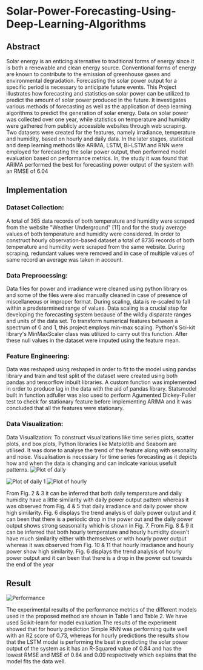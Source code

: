 # Solar-Power-Forecasting-Using-Deep-Learning-Algorithms

## Abstract

Solar energy is an enticing alternative to traditional forms of energy since it is both a renewable and clean energy source. Conventional forms of energy are known to contribute to the emission of greenhouse gases and environmental degradation. Forecasting the solar power output for a specific period is necessary to anticipate future events. This Project illustrates how forecasting and statistics on solar power can be utilized to predict the amount of solar power produced in the future. It investigates various methods of forecasting as well as the application of deep learning algorithms to predict the generation of solar energy. Data on solar power was collected over one year, while statistics on temperature and humidity were gathered from publicly accessible websites through web scraping. Two datasets were created for the features, namely irradiance, temperature and humidity, based on hourly and daily data. In the later stages, statistical and deep learning methods like ARIMA, LSTM, Bi-LSTM and RNN were employed for forecasting the solar power output, then performed model evaluation based on performance metrics. In, the study it was found that ARIMA performed the best for forecasting power output of the system with an RMSE of 6.04


## Implementation

### Dataset Collection:
A total of 365 data records of both temperature and humidity were scraped from the website "Weather Underground" [11] and for the study average values of both temperature and humidity were considered. In order to construct hourly observation-based dataset a total of 8736 records of both temperature and humidity were scraped from the same website. During scraping, redundant values were removed and in case of multiple values of same record an average was taken in account.
### Data Preprocessing:
Data files for power and irradiance were cleaned using python library os and some of the files were also manually cleaned in case of presence of miscellaneous or improper format.
During scaling, data is re-scaled to fall within a predetermined range of values. Data scaling is a crucial step for developing the forecasting system because of the wildly disparate ranges and units of the data set. To transform numerical features between a spectrum of 0 and 1, this project employs min-max scaling. Python's Sci-kit library's MinMaxScaler class was utilized to carry out this function. After these null values in the dataset were imputed using the feature mean.
### Feature Engineering:
Data was reshaped using reshaped in order to fit to the model using pandas library and train and test split of the dataset were created using both pandas and tensorflow inbuilt libraries. A custom function was implemented in order to produce lag in the data with the aid of pandas library. Statsmodel built in function adfuller was also used to perform Agumented Dickey-Fuller test to check for stationary feature before implementing ARIMA and it was concluded that all the features were stationary.
### Data Visualization:
Data Visualization: To construct visualizations like time series plots, scatter plots, and box plots, Python libraries like Matplotlib and Seaborn are utilised. It was done to analyse the trend of the feature along with sesonality and noise. Visualisation is necessary for time series forecasting as it depicts how and when the data is changing and can indicate various usefult patterns.
![Plot of daily](https://github.com/chirag1902/Solar-Power-Forecasting-Using-Deep-Learning-Algorithms/assets/71887495/3384247a-5cd8-49f5-b05f-e54a4b308bc3)

![Plot of daily 1](https://github.com/chirag1902/Solar-Power-Forecasting-Using-Deep-Learning-Algorithms/assets/71887495/644333be-c64a-4027-8df6-3620140b8c5f)
![Plot of hourly](https://github.com/chirag1902/Solar-Power-Forecasting-Using-Deep-Learning-Algorithms/assets/71887495/c73182ac-1b37-4c59-8260-5b863f2aca65)

From Fig. 2 & 3 it can be inferred that both daily temperature and daily humidity have a little similarity with daily power output pattern whereas it was observed from Fig. 4 & 5 that daily irradiance and daily power show high similarity. Fig. 6 displays the trend analysis of daily power output and it can been that there is a periodic drop in the power out and the daily power output shows strong seasonality which is shown in Fig. 7.
From Fig. 8 & 9 it can be inferred that both hourly temperature and hourly humidity doesn't have much similarity either with themselves or with hourly power output whereas it was observed from Fig. 10 & 11 that hourly irradiance and hourly power show high similarity. Fig. 6 displays the trend analysis of hourly power output and it can been that there is a drop in the power out towards the end of the year

## Result
![Performance](https://github.com/chirag1902/Solar-Power-Forecasting-Using-Deep-Learning-Algorithms/assets/71887495/dddbbb14-1ec5-4f6c-86fb-940b664aad30)

The experimental results of the performance metrics of the different models used in the proposed method are shown in Table 1 and Table 2. We have used Scikit-learn for model evaluation.The results of the experiment showed that for hourly prediction Simple RNN was performing quite well with an R2 score of 0.73, whereas for hourly predictions the results show that the LSTM model is performing the best in predicting the solar power output of the system as it has an R-Squared value of 0.84 and has the lowest RMSE and MSE of 0.84 and 0.09 respectively which explains that the model fits the data well.
